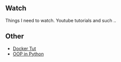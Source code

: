 ## Watch
Things I need to watch. Youtube tutorials and such .. 

## Other
 - [Docker Tut](https://www.youtube.com/watch?v=3c-iBn73dDE)
 - [OOP in Python](https://www.youtube.com/watch?v=Ej_02ICOIgs)
 
